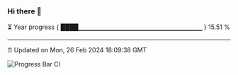 ### Hi there 👋

⏳ Year progress { ████▁▁▁▁▁▁▁▁▁▁▁▁▁▁▁▁▁▁▁▁▁▁▁▁▁▁ } 15.51 %

---

⏰ Updated on Mon, 26 Feb 2024 18:09:38 GMT

![Progress Bar CI](https://github.com/Shyam-Makwana/GitHub-Actions-Demo/workflows/Progress%20Bar%20CI/badge.svg)
